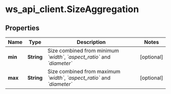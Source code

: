 # ws_api_client.SizeAggregation

## Properties
Name | Type | Description | Notes
------------ | ------------- | ------------- | -------------
**min** | **String** | Size combined from minimum *&#x60;width&#x60;*, *&#x60;aspect_ratio&#x60;* and *&#x60;diameter&#x60;* | [optional] 
**max** | **String** | Size combined from maximum *&#x60;width&#x60;*, *&#x60;aspect_ratio&#x60;* and *&#x60;diameter&#x60;* | [optional] 


